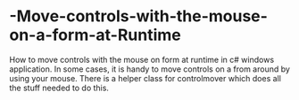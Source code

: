 # -Move-controls-with-the-mouse-on-a-form-at-Runtime
How to move controls with the mouse on form at runtime in c# windows application. In some cases, it is handy to move controls on a from around by using your mouse. There is a helper class for controlmover which does all the stuff needed to do this.
